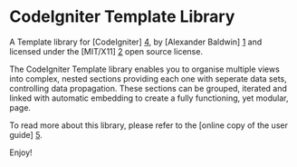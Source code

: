CodeIgniter Template Library
============================

A Template library for [CodeIgniter] [4], by [Alexander Baldwin] [1] and
licensed under the [MIT/X11] [2] open source license.

The CodeIgniter Template library enables you to organise multiple views
into complex, nested sections providing each one with seperate data sets,
controlling data propagation. These sections can be grouped, iterated and
linked with automatic embedding to create a fully functioning, yet modular,
page.

To read more about this library, please refer to the
[online copy of the user guide] [5].

Enjoy!

[1]: http://github.com/mynameiszanders "Alexander Baldwin on GitHub"
[2]: http://www.opensource.org/licenses/mit-license.php "Massachusetts Institute of Technology License on the Open Source Initiative"
[4]: http://codeigniter.com/ "CodeIgniter open source Web Application Framework"
[5]: http://mynameiszanders.github.com/ci-template/ "Online version of CI Template's User Guide"